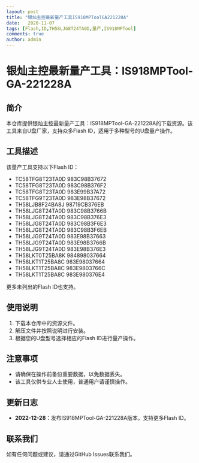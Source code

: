 ```yaml
---
layout: post
title: "银灿主控最新量产工具IS918MPToolGA221228A"
date:   2020-11-07
tags: [Flash,ID,TH58LJG8T24TA0D,量产,IS918MPTool]
comments: true
author: admin
---
```

# 银灿主控最新量产工具：IS918MPTool-GA-221228A

## 简介
本仓库提供银灿主控最新量产工具：IS918MPTool-GA-221228A的下载资源。该工具来自U盘厂家，支持众多Flash ID，适用于多种型号的U盘量产操作。

## 工具描述
该量产工具支持以下Flash ID：
- TC58TFG8T23TA0D 983C98B37672
- TC58TFG8T23TA0D 983C98B376F2
- TC58TFG8T23TA0D 983E99B37A72
- TC58TFG9T23TA0D 983E98B37672
- TH58LJB8F24BA8J 98719CB376EB
- TH58LJG8T24TA0D 983C98B3766B
- TH58LJG8T24TA0D 983C98B376E3
- TH58LJG8T24TA0D 983C98B3F6E3
- TH58LJG8T24TA0D 983C98B3F6EB
- TH58LJG9T24TA0D 983E98B37663
- TH58LJG9T24TA0D 983E98B3766B
- TH58LJG9T24TA0D 983E98B376E3
- TH58LKT0T25BA8K 984898037664
- TH58LKT1T25BA8C 983E98037664
- TH58LKT1T25BA8C 983E9803766C
- TH58LKT1T25BA8C 983E980376E4

更多未列出的Flash ID也支持。

## 使用说明
1. 下载本仓库中的资源文件。
2. 解压文件并按照说明进行安装。
3. 根据您的U盘型号选择相应的Flash ID进行量产操作。

## 注意事项
- 请确保在操作前备份重要数据，以免数据丢失。
- 该工具仅供专业人士使用，普通用户请谨慎操作。

## 更新日志
- **2022-12-28**：发布IS918MPTool-GA-221228A版本，支持更多Flash ID。

## 联系我们
如有任何问题或建议，请通过GitHub Issues联系我们。